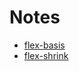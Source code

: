 # Notes

* [flex-basis](https://css-tricks.com/almanac/properties/f/flex-basis/)
* [flex-shrink](https://css-tricks.com/almanac/properties/f/flex-shrink/)